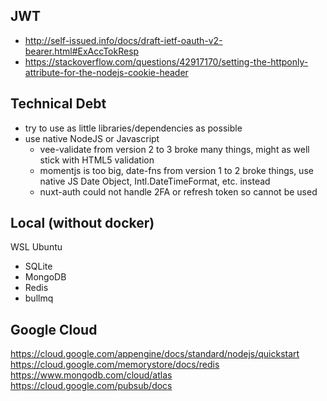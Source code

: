 ## JWT
- http://self-issued.info/docs/draft-ietf-oauth-v2-bearer.html#ExAccTokResp
- https://stackoverflow.com/questions/42917170/setting-the-httponly-attribute-for-the-nodejs-cookie-header

## Technical Debt
- try to use as little libraries/dependencies as possible
- use native NodeJS or Javascript
  - vee-validate from version 2 to 3 broke many things, might as well stick with HTML5 validation
  - momentjs is too big, date-fns from version 1 to 2 broke things, use native JS Date Object, Intl.DateTimeFormat, etc. instead
  - nuxt-auth could not handle 2FA or refresh token so cannot be used


## Local (without docker)

WSL Ubuntu
- SQLite
- MongoDB
- Redis
- bullmq

## Google Cloud

https://cloud.google.com/appengine/docs/standard/nodejs/quickstart
https://cloud.google.com/memorystore/docs/redis
https://www.mongodb.com/cloud/atlas
https://cloud.google.com/pubsub/docs